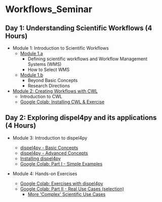 # Workflows_Seminar

## Day 1: Understanding Scientific Workflows (4 Hours)

- Module 1: Introduction to Scientific Workflows
  - [Module 1.a](./Day1-Module1.a.pdf)
    - Defining scientific workflows and Workflow Management Systems (WMS)
    - How to Select WMS
  - [Module 1.b](./Day1-Module1.b.pdf)
    - Beyond Basic Concepts
    - Research Directions
- [Module 2: Creating Workflows with CWL](./Day1-Module2.pdf)
  - Introduction to CWL
  - [Google Colab: Installing CWL & Exercise](./cwl_tutorial_2024_pynb.ipynb)

## Day 2: Exploring dispel4py and its applications (4 Hours)

- Module 3: Introduction to dispel4py
    - [dispel4py - Basic Concepts](./Day2-Module3a.pdf)
    - [dispel4py - Advanced Concepts](./Day2-Module3b.pdf)
    - [Installing dispel4py](https://github.com/StreamingFlow/d4py)
    - [Google Colab: Part I - Simple Examples](./Testing_dispel4py_2_0.ipynb)

- Module 4: Hands-on Exercises
  - [Google Colab: Exercises with dispel4py](./Intro_Tutorial_dispel4py_2_0.ipynb)
  - [Google Colab: Part II - Real Use Cases (selection)](./Testing_dispel4py_2_0.ipynb)
  	- [More 'Complex' Scientific Use Cases](https://github.com/StreamingFlow/d4py_workflows)

